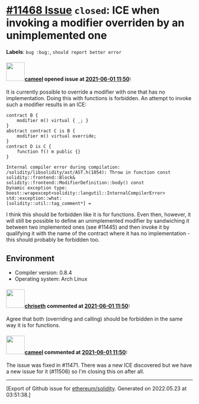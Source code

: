 # [\#11468 Issue](https://github.com/ethereum/solidity/issues/11468) `closed`: ICE when invoking a modifier overriden by an unimplemented one
**Labels**: `bug :bug:`, `should report better error`


#### <img src="https://avatars.githubusercontent.com/u/137030?v=4" width="50">[cameel](https://github.com/cameel) opened issue at [2021-06-01 11:50](https://github.com/ethereum/solidity/issues/11468):

It is currently possible to override a modifier with one that has no implementation. Doing this with functions is forbidden. An attempt to invoke such a modifier results in an ICE:

```solidity
contract B {
    modifier m() virtual { _; }
}
abstract contract C is B {
    modifier m() virtual override;
}
contract D is C {
    function f() m public {}
}
```
```
Internal compiler error during compilation:
/solidity/libsolidity/ast/AST.h(1054): Throw in function const solidity::frontend::Block& solidity::frontend::ModifierDefinition::body() const
Dynamic exception type: boost::wrapexcept<solidity::langutil::InternalCompilerError>
std::exception::what:
[solidity::util::tag_comment*] =
```

I think this should be forbidden like it is for functions. Even then, however, it will still be possible to define an unimplemented modifier by sandwiching it between two implemented ones (see #11445) and then invoke it by qualifying it with the name of the contract where it has no implementation - this should probably be forbidden too.

## Environment
- Compiler version: 0.8.4
- Operating system: Arch Linux

#### <img src="https://avatars.githubusercontent.com/u/9073706?v=4" width="50">[chriseth](https://github.com/chriseth) commented at [2021-06-01 11:50](https://github.com/ethereum/solidity/issues/11468#issuecomment-853928687):

Agree that both (overriding and calling) should be forbidden in the same way it is for functions.

#### <img src="https://avatars.githubusercontent.com/u/137030?v=4" width="50">[cameel](https://github.com/cameel) commented at [2021-06-01 11:50](https://github.com/ethereum/solidity/issues/11468#issuecomment-861048985):

The issue was fixed in #11471. There was a new ICE discovered but we have a new issue for it (#11506) so I'm closing this on after all.


-------------------------------------------------------------------------------



[Export of Github issue for [ethereum/solidity](https://github.com/ethereum/solidity). Generated on 2022.05.23 at 03:51:38.]
